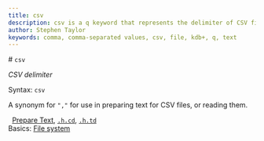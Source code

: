 ```yaml
---
title: csv
description: csv is a q keyword that represents the delimiter of CSV files.
author: Stephen Taylor
keywords: comma, comma-separated values, csv, file, kdb+, q, text
---
```

# `csv`

_CSV delimiter_



Syntax: `csv` 

A synonym for `","` for use in preparing text for CSV files, or reading them. 

<i class="far fa-hand-point-right"></i> 
[Prepare Text](file-text.md#prepare-text),
[`.h.cd`](doth.md#hcd-csv-from-data), 
[`.h.td`](doth.md#htd-tsv)  
Basics: [File system](../basics/files.md)


